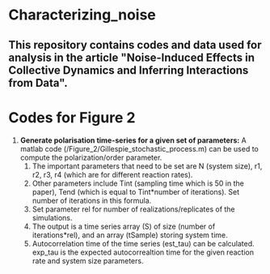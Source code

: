 # Characterizing_noise

## This repository contains codes and data used for analysis in the article "Noise-Induced Effects in Collective Dynamics and Inferring Interactions from Data".

# Codes for Figure 2

1. **Generate polarisation time-series for a given set of parameters:** A matlab code (/Figure_2/Gillespie_stochastic_process.m) can be used to compute the polarization/order parameter.
	1. The important parameters that need to be set are N (system size), r1, r2, r3, r4 (which are for different reaction rates).
	2. Other parameters include Tint (sampling time which is 50 in the paper), Tend (which is equal to Tint*number of iterations). Set number of iterations in this formula.
	3. Set parameter rel for number of realizations/replicates of the simulations.
	4. The output is a time series array (S) of size (number of iterations*rel), and an array (tSample) storing system time.
	5. Autocorrelation time of the time series (est_tau) can be calculated. exp_tau is the expected autocorrealtion time for the given reaction rate and system size parameters.
